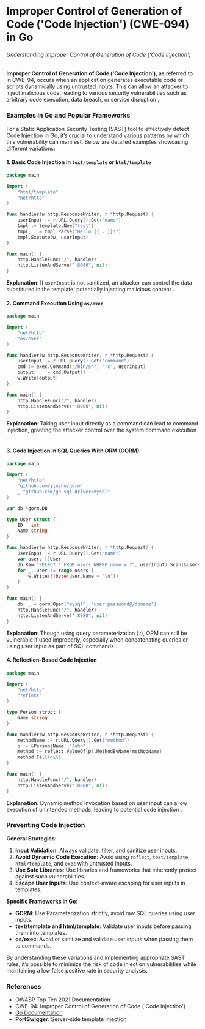 # Improper Control of Generation of Code ('Code Injection') (CWE-094) in Go

###### Understanding Improper Control of Generation of Code ('Code Injection')

**Improper Control of Generation of Code ('Code Injection')**, as referred to in CWE-94, occurs when an application generates executable code or scripts dynamically using untrusted inputs. This can allow an attacker to inject malicious code, leading to various security vulnerabilities such as arbitrary code execution, data breach, or service disruption   .

### Examples in Go and Popular Frameworks

For a Static Application Security Testing (SAST) tool to effectively detect Code Injection in Go, it’s crucial to understand various patterns by which this vulnerability can manifest. Below are detailed examples showcasing different variations:

#### 1. **Basic Code Injection in `text/template` or `html/template`**

```go
package main

import (
	"html/template"
	"net/http"
)

func handler(w http.ResponseWriter, r *http.Request) {
	userInput := r.URL.Query().Get("name")
	tmpl := template.New("test")
	tmpl, _ = tmpl.Parse("Hello {{ . }}!")
	tmpl.Execute(w, userInput)
}

func main() {
	http.HandleFunc("/", handler)
	http.ListenAndServe(":8080", nil)
}
```
**Explanation**: If `userInput` is not sanitized, an attacker can control the data substituted in the template, potentially injecting malicious content .

#### 2. **Command Execution Using `os/exec`**

```go
package main

import (
	"net/http"
	"os/exec"
)

func handler(w http.ResponseWriter, r *http.Request) {
	userInput := r.URL.Query().Get("command")
	cmd := exec.Command("/bin/sh", "-c", userInput)
	output, _ := cmd.Output()
	w.Write(output)
}

func main() {
	http.HandleFunc("/", handler)
	http.ListenAndServe(":8080", nil)
}
```
**Explanation**: Taking user input directly as a command can lead to command injection, granting the attacker control over the system command execution .

#### 3. **Code Injection in SQL Queries With ORM (GORM)**

```go
package main

import (
	"net/http"
	"github.com/jinzhu/gorm"
	_ "github.com/go-sql-driver/mysql"
)

var db *gorm.DB

type User struct {
	ID   int
	Name string
}

func handler(w http.ResponseWriter, r *http.Request) {
	userInput := r.URL.Query().Get("name")
	var users []User
	db.Raw("SELECT * FROM users WHERE name = ?", userInput).Scan(&users)
	for _, user := range users {
		w.Write([]byte(user.Name + "\n"))
	}
}

func main() {
	db, _ = gorm.Open("mysql", "user:password@/dbname")
	http.HandleFunc("/", handler)
	http.ListenAndServe(":8080", nil)
}
```
**Explanation**: Though using query parameterization (`?`), ORM can still be vulnerable if used improperly, especially when concatenating queries or using user input as part of SQL commands  .

#### 4. **Reflection-Based Code Injection**

```go
package main

import (
	"net/http"
	"reflect"
)

type Person struct {
	Name string
}

func handler(w http.ResponseWriter, r *http.Request) {
	methodName := r.URL.Query().Get("method")
	p := &Person{Name: "John"}
	method := reflect.ValueOf(p).MethodByName(methodName)
	method.Call(nil)
}

func main() {
	http.HandleFunc("/", handler)
	http.ListenAndServe(":8080", nil)
}

```
**Explanation**: Dynamic method invocation based on user input can allow execution of unintended methods, leading to potential code injection .

### Preventing Code Injection

**General Strategies**:
1. **Input Validation**: Always validate, filter, and sanitize user inputs.
2. **Avoid Dynamic Code Execution**: Avoid using `reflect`, `text/template`, `html/template`, and `exec` with untrusted inputs.
3. **Use Safe Libraries**: Use libraries and frameworks that inherently protect against such vulnerabilities.
4. **Escape User Inputs**: Use context-aware escaping for user inputs in templates.

**Specific Frameworks in Go**:
- **GORM**: Use Parameterization strictly, avoid raw SQL queries using user inputs.
- **text/template and html/template**: Validate user inputs before passing them into templates.
- **os/exec**: Avoid or sanitize and validate user inputs when passing them to commands.

By understanding these variations and implementing appropriate SAST rules, it’s possible to minimize the risk of code injection vulnerabilities while maintaining a low false positive rate in security analysis.

### References
- OWASP Top Ten 2021 Documentation
- CWE-94: Improper Control of Generation of Code ('Code Injection')
- [Go Documentation](https://golang.org/doc/)
- **PortSwigger**: Server-side template injection 